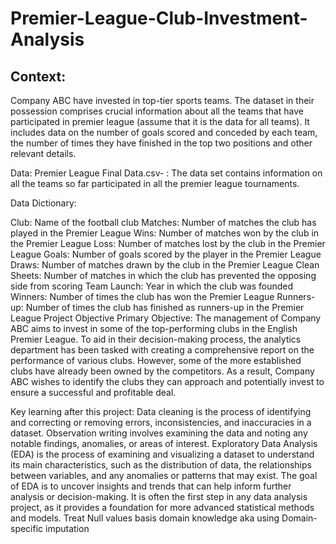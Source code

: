 # Premier-League-Club-Investment-Analysis

## Context:

Company ABC have invested in top-tier sports teams. The dataset in their possession comprises crucial information about all the teams that have participated in premier league (assume that it is the data for all teams). It includes data on the number of goals scored and conceded by each team, the number of times they have finished in the top two positions and other relevant details.

Data: Premier League Final Data.csv- : The data set contains information on all the teams so far participated in all the premier league tournaments.

Data Dictionary:

Club: Name of the football club
Matches: Number of matches the club has played in the Premier League
Wins: Number of matches won by the club in the Premier League
Loss: Number of matches lost by the club in the Premier League
Goals: Number of goals scored by the player in the Premier League
Draws: Number of matches drawn by the club in the Premier League
Clean Sheets: Number of matches in which the club has prevented the opposing side from scoring
Team Launch: Year in which the club was founded
Winners: Number of times the club has won the Premier League
Runners-up: Number of times the club has finished as runners-up in the Premier League
Project Objective
Primary Objective:
The management of Company ABC aims to invest in some of the top-performing clubs in the English Premier League. To aid in their decision-making process, the analytics department has been tasked with creating a comprehensive report on the performance of various clubs. However, some of the more established clubs have already been owned by the competitors. As a result, Company ABC wishes to identify the clubs they can approach and potentially invest to ensure a successful and profitable deal.

Key learning after this project:
Data cleaning is the process of identifying and correcting or removing errors, inconsistencies, and inaccuracies in a dataset.
Observation writing involves examining the data and noting any notable findings, anomalies, or areas of interest.
Exploratory Data Analysis (EDA) is the process of examining and visualizing a dataset to understand its main characteristics, such as the distribution of data, the relationships between variables, and any anomalies or patterns that may exist. The goal of EDA is to uncover insights and trends that can help inform further analysis or decision-making. It is often the first step in any data analysis project, as it provides a foundation for more advanced statistical methods and models.
Treat Null values basis domain knowledge aka using Domain-specific imputation
